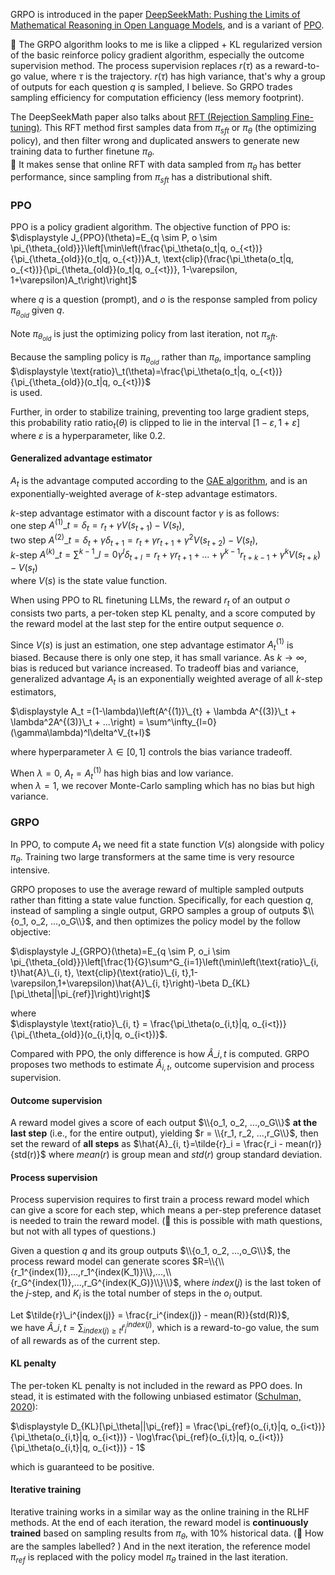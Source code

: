 GRPO is introduced in the paper [DeepSeekMath: Pushing the Limits of Mathematical Reasoning in Open Language Models](https://arxiv.org/abs/2402.03300), and is a variant of [PPO](https://arxiv.org/abs/1707.06347).

🤔 The GRPO algorithm looks to me is like a clipped + KL regularized version of the basic reinforce policy gradient algorithm, especially the outcome supervision method. 
The process supervision replaces $r(\tau)$ as a reward-to-go value, where $\tau$ is the trajectory. 
$r(\tau)$ has high variance, that's why a group of outputs for each question $q$ is sampled, I believe. So GRPO trades sampling efficiency for computation efficiency (less memory footprint).

The DeepSeekMath paper also talks about [RFT (Rejection Sampling Fine-tuning)](https://arxiv.org/abs/2308.01825). This RFT method first samples data from $\pi_{sft}$ or $\pi_\theta$ (the optimizing policy), and then filter wrong and duplicated answers to generate new training data to 
further finetune $\pi_\theta$. <br> 
🤔 It makes sense that online RFT with data sampled from $\pi_\theta$ has better performance, since sampling from $\pi_{sft}$ has a distributional shift.

### PPO
PPO is a policy gradient algorithm. The objective function of PPO is:
$\displaystyle J_{PPO}(\theta)=E_{q \sim P, o \sim \pi_{\theta_{old}}}\left[\min\left(\frac{\pi_\theta(o_t|q, o_{<t})}{\pi_{\theta_{old}}(o_t|q, o_{<t})}A_t, \text{clip}(\frac{\pi_\theta(o_t|q, o_{<t})}{\pi_{\theta_{old}}(o_t|q, o_{<t})}, 1-\varepsilon, 1+\varepsilon)A_t\right)\right]$

where $q$ is a question (prompt), and $o$ is the response sampled from policy $\pi_{\theta_{old}}$ given $q$.

Note $\pi_{\theta_{old}}$ is just the optimizing policy from last iteration, not $\pi_{sft}$. 

Because the sampling policy is $\pi_{\theta_{old}}$ rather than $\pi_\theta$, importance sampling <br>
$\displaystyle \text{ratio}\_t(\theta)=\frac{\pi_\theta(o_t|q, o_{<t})}{\pi_{\theta_{old}}(o_t|q, o_{<t})}$ <br>
is used.

Further, in order to stabilize training, preventing too large gradient steps, this probability ratio $\text{ratio}_t(\theta)$ is clipped to lie in the interval $[1-\varepsilon, 1+\varepsilon]$ where $\varepsilon$ is a hyperparameter, like 0.2.

#### Generalized advantage estimator 
$A_t$ is the advantage computed according to the [GAE algorithm](https://arxiv.org/abs/1506.02438), and is an exponentially-weighted average of $k$-step advantage estimators.

$k$-step advantage estimator with a discount factor $\gamma$ is as follows:<br>
one step $A^{(1)}\_t=\delta_t = r_t + \gamma V(s_{t+1})-V(s_t)$,<br>
two step $A^{(2)}\_t=\delta_t + \gamma \delta_{t+1} = r_t + \gamma r_{t+1} + \gamma^2 V(s_{t+2})-V(s_t)$,<br>
$k$-step $\displaystyle A^{(k)}\_t=\sum^{k-1}\_{l=0}\gamma^l\delta_{t+l} = r_t + \gamma r_{t+1} + ... + \gamma^{k-1}r_{t+k-1}+\gamma^k V(s_{t+k})-V(s_t)$<br>
where $V(s)$ is the state value function.

When using PPO to RL finetuning LLMs, the reward $r_t$ of an output $o$ consists two parts, a per-token step KL penalty, and a score computed by the reward model at the last step for the entire output sequence $o$. 

Since $V(s)$ is just an estimation, one step advantage estimator $A^{(1)}_t$ is biased. Because there is only one step, it has small variance. As $k \to \infty$, bias is reduced but variance increased. To tradeoff bias and variance, generalized advantage $A_t$ is an exponentially weighted average of all $k$-step estimators,

 $\displaystyle A_t =(1-\lambda)\left(A^{(1)}\_{t} + \lambda A^{(3)}\_t + \lambda^2A^{(3)}\_t + ...\right) = \sum^\infty_{l=0}(\gamma\lambda)^l\delta^V_{t+l}$<br>
 
where hyperparameter $\lambda \in [0, 1]$ controls the bias variance tradeoff. 

When $\lambda = 0$, $A_t = A^{(1)}_t$ has high bias and low variance.<br>
when $\lambda = 1$, we recover Monte-Carlo sampling which has no bias but high variance.

### GRPO
In PPO, to compute $A_t$ we need fit a state function $V(s)$ alongside with policy $\pi_\theta$. Training two large transformers at the same time is very resource intensive.

GRPO proposes to use the average reward of multiple sampled outputs rather than fitting a state value function. Specifically, for each question $q$, instead of sampling a single output, GRPO samples a group of outputs $\\{o_1, o_2, ...,o_G\\}$, and then optimizes the policy model by the follow objective:

$\displaystyle J_{GRPO}(\theta)=E_{q \sim P, o_i \sim \pi_{\theta_{old}}}\left[\frac{1}{G}\sum^G_{i=1}\left(\min\left(\text{ratio}\_{i, t}\hat{A}\_{i, t}, \text{clip}(\text{ratio}\_{i, t},1-\varepsilon,1+\varepsilon)\hat{A}\_{i, t}\right)-\beta D_{KL}[\pi_\theta||\pi_{ref}]\right)\right]$

where<br>
$\displaystyle \text{ratio}\_{i, t} = \frac{\pi_\theta(o_{i,t}|q, o_{i<t})}{\pi_{\theta_{old}}(o_{i,t}|q, o_{i<t})}$.

Compared with PPO, the only difference is how $\hat{A}\_{i, t}$ is computed. GRPO proposes two methods to estimate $\hat{A}_{i, t}$, outcome supervision and process supervision.

#### Outcome supervision
A reward model gives a score of each output $\\{o_1, o_2, ...,o_G\\}$ **at the last step** (i.e., for the entire output), yielding $r = \\{r_1, r_2, ...,r_G\\}$, then set the reward of **all steps** as $\hat{A}_{i, t}=\tilde{r}_i = \frac{r_i - mean(r)}{std(r)}$ where $mean(r)$ is group mean and $std(r)$ group standard deviation.

#### Process supervision
Process supervision requires to first train a process reward model which can give a score for each step, which means a per-step preference dataset is needed to train the reward model. (🤔 this is possible with math questions, but not with all types of questions.)

Given a question $q$ and its group outputs $\\{o_1, o_2, ...,o_G\\}$, the process reward model can generate scores $R=\\{\\{r_1^{index(1)},...,r_1^{index(K_1)}\\},...,\\{r_G^{index(1)},...,r_G^{index(K_G)}\\}\\}$, where $index(j)$ is the last token of the $j$-step, and $K_i$ is the total number of steps in the $o_i$ output. 

Let $\tilde{r}\_i^{index(j)} = \frac{r_i^{index(j)} - mean(R)}{std(R)}$, <br>
we have $\hat{A}\_{i, t}=\sum_{index(j) \ge t}\tilde{r}_i^{index(j)}$, which is a reward-to-go value, the sum of all rewards as of the current step.

#### KL penalty
The per-token KL penalty is not included in the reward as PPO does. In stead, it is estimated with the following unbiased estimator ([Schulman, 2020](http://joschu.net/blog/kl-approx.html)):

$\displaystyle D_{KL}[\pi_\theta||\pi_{ref}] = \frac{\pi_{ref}(o_{i,t}|q, o_{i<t})}{\pi_\theta(o_{i,t}|q, o_{i<t})} - \log\frac{\pi_{ref}(o_{i,t}|q, o_{i<t})}{\pi_\theta(o_{i,t}|q, o_{i<t})} - 1$

which is guaranteed to be positive.

#### Iterative training
Iterative training works in a similar way as the online training in the RLHF methods.
At the end of each iteration, the reward model is **continuously trained** based on sampling results from $\pi_\theta$, with 10% historical data. (🤔 How are the samples labelled? )
And in the next iteration, the reference model $\pi_{ref}$ is replaced with the policy model $\pi_\theta$ trained in the last iteration.


